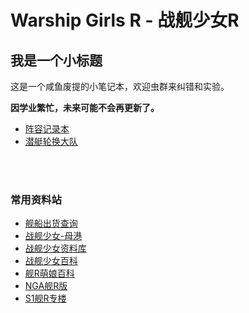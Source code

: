 # Warship Girls R - 战舰少女R

## 我是一个小标题
这是一个咸鱼废提的小笔记本，欢迎虫群来纠错和实验。

**因学业繁忙，未来可能不会再更新了。**

* [阵容记录本][8]
* [潜艇轮换大队][9]

<br><br>

### 常用资料站
* [舰船出货查询][1]
* [战舰少女-母港][2]
* [战舰少女资料库][3]
* [战舰少女百科][4]
* [舰R萌娘百科][5]
* [NGA舰R版][6]
* [S1舰R专楼][7]


[1]: http://www.jianrmod.cn/index.html
[2]: https://hp.twintails.xyz/
[3]: http://js.ntwikis.com/
[4]: https://www.zjsnrwiki.com/wiki/%E9%A6%96%E9%A1%B5
[5]: https://zh.moegirl.org/%E6%88%98%E8%88%B0%E5%B0%91%E5%A5%B3
[6]: http://bbs.ngacn.cc/thread.php?fid=-149110
[7]: http://bbs.saraba1st.com/2b/thread-1065797-1-1.html
[8]: https://git.io/v5Jo9
[9]: https://git.io/vNEii
